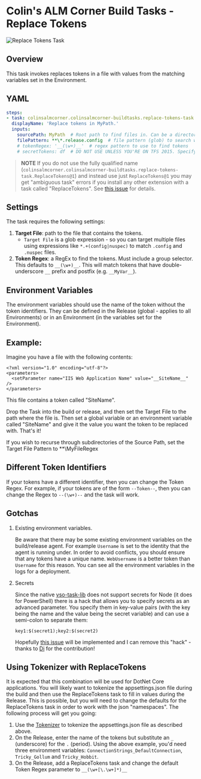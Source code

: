 # Colin's ALM Corner Build Tasks - Replace Tokens

![Replace Tokens Task](../../images/ss_replaceTokens.png)

## Overview
This task invokes replaces tokens in a file with values from the matching variables set in the Environment.

## YAML
```yaml
steps:
- task: colinsalmcorner.colinsalmcorner-buildtasks.replace-tokens-task.ReplaceTokens@1
  displayName: 'Replace tokens in MyPath.'
  inputs:
    sourcePath: MyPath  # Root path to find files in. Can be a directory or zip file.
    filePattern: **\*.release.config  # file pattern (glob) to search within root path. All matching files will be updated.
    # tokenRegex: '__(\w+)__'  # regex pattern to use to find tokens
    # secretTokens: df  # DO NOT USE UNLESS YOU'RE ON TFS 2015. Specify the secret values here
```

> **NOTE** If you do not use the fully qualified name (`colinsalmcorner.colinsalmcorner-buildtasks.replace-tokens-task.ReplaceTokens@1`) and instead use just `ReplaceTokens@1` you may get "ambiguous task" errors if you install any other extension with a task called "ReplaceTokens". See [this issue](https://github.com/colindembovsky/cols-agent-tasks/issues/126) for details.

## Settings
The task requires the following settings:

1. **Target File**: path to the file that contains the tokens.
    - `Target File` is a glob expression - so you can target multiple files using expressions like `*.+(config|nuspec)` to match `.config` and `.nuspec` files.
1. **Token Regex**: a RegEx to find the tokens. Must include a group selector. This defaults to `__(\w+)__`. This
will match tokens that have double-underscore `__` prefix and postfix (e.g. `__MyVar__`).

## Environment Variables
The environment variables should use the name of the token without the token identifiers. They can be
defined in the Release (global - applies to all Environments) or in an Environment (in the variables
set for the Environment).

## Example:
Imagine you have a file with the following contents:
```
<?xml version="1.0" encoding="utf-8"?>
<parameters>
  <setParameter name="IIS Web Application Name" value="__SiteName__" />
</parameters>
```

This file contains a token called "SiteName".

Drop the Task into the build or release, and then set the Target File to the path where the file is. Then set
a global variable or an environment variable called "SiteName" and give it the value you want the token to be
replaced with. That's it!

If you wish to recurse through subdirectories of the Source Path, set the Target File Pattern to **\MyFileRegex

## Different Token Identifiers
If your tokens have a different identifier, then you can change the Token Regex. For example, if your tokens
are of the form `--Token--`, then you can change the Regex to `--(\w+)--` and the task will work.

## Gotchas
1. Existing environment variables.

    Be aware that there may be some existing environment variables on the build/release agent. For example
`Username` is set to the identity that the agent is running under. In order to avoid conflicts, you should
ensure that any tokens have a unique name. `WebUsername` is a better token than `Username` for this reason.
You can see all the environment variables in the logs for a deployment.

1. Secrets

    Since the native [vso-task-lib](https://github.com/Microsoft/vsts-task-lib) does not support secrets for
    Node (it does for PowerShell) there is a hack that allows you to specify secrets as an advanced parameter.
    You specify them in key-value pairs (with the key being the name and the value being the secret variable)
    and can use a semi-colon to separate them:

    ```
    key1:$(secret1);key2:$(secret2)
    ```

    Hopefully [this issue](https://github.com/Microsoft/vsts-task-lib/issues/48) will be implemented and I can
    remove this "hack" - thanks to [Di](https://github.com/dixu99) for the contribution!

## Using Tokenizer with ReplaceTokens
It is expected that this combination will be used for DotNet Core applications. You will likely want to tokenize the appsettings.json file during the build and then use the ReplaceTokens task to fill in
values during the Release. This is possible, but you will need to change the defaults for the ReplaceTokens task in order to work with
the json "namespaces". The following process will get you going:

1. Use the [Tokenizer](../Tokenizer) to tokenize the appsettings.json file as described above.
2. On the Release, enter the name of the tokens but substitute an `_` (underscore) for the `.` (period). Using the above example, you'd need three environment
variables: `ConnectionStrings_DefaultConnection`, `Tricky_Gollum` and `Tricky_Hobbit`.
3. On the Release, add a ReplaceTokens task and change the default Token Regex parameter to `__(\w+[\.\w+]*)__`
